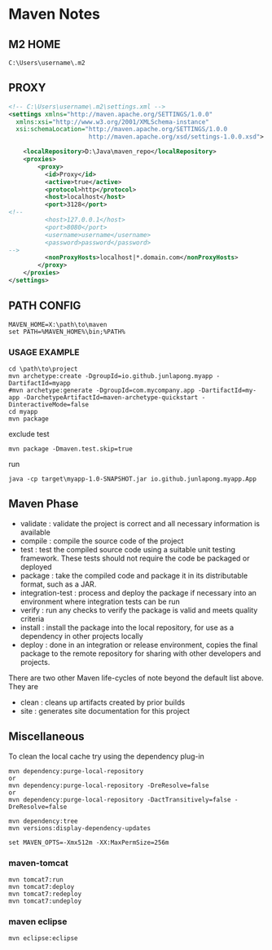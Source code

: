 # Maven Notes

## M2 HOME
```
C:\Users\username\.m2
```

## PROXY
```xml
<!-- C:\Users\username\.m2\settings.xml -->
<settings xmlns="http://maven.apache.org/SETTINGS/1.0.0"
  xmlns:xsi="http://www.w3.org/2001/XMLSchema-instance"
  xsi:schemaLocation="http://maven.apache.org/SETTINGS/1.0.0
                      http://maven.apache.org/xsd/settings-1.0.0.xsd">

	<localRepository>D:\Java\maven_repo</localRepository>
	<proxies>
		<proxy>
		  <id>Proxy</id>
		  <active>true</active>
		  <protocol>http</protocol>
		  <host>localhost</host>
		  <port>3128</port>
<!--
		  <host>127.0.0.1</host>
		  <port>8080</port>
		  <username>username</username>
		  <password>password</password>
-->
		  <nonProxyHosts>localhost|*.domain.com</nonProxyHosts>
		</proxy>
	</proxies>
</settings>
```

## PATH CONFIG
```
MAVEN_HOME=X:\path\to\maven
set PATH=%MAVEN_HOME%\bin;%PATH%
```

### USAGE EXAMPLE
```
cd \path\to\project
mvn archetype:create -DgroupId=io.github.junlapong.myapp -DartifactId=myapp
#mvn archetype:generate -DgroupId=com.mycompany.app -DartifactId=my-app -DarchetypeArtifactId=maven-archetype-quickstart -DinteractiveMode=false
cd myapp
mvn package
```

exclude test
```
mvn package -Dmaven.test.skip=true
```

run
```
java -cp target\myapp-1.0-SNAPSHOT.jar io.github.junlapong.myapp.App
```

## Maven Phase
* validate : validate the project is correct and all necessary information is available
* compile  : compile the source code of the project
* test     : test the compiled source code using a suitable unit testing framework. These tests should not require the code be packaged or deployed
* package  : take the compiled code and package it in its distributable format, such as a JAR.
* integration-test : process and deploy the package if necessary into an environment where integration tests can be run
* verify   : run any checks to verify the package is valid and meets quality criteria
* install  : install the package into the local repository, for use as a dependency in other projects locally
* deploy   : done in an integration or release environment, copies the final package to the remote repository for sharing with other developers and projects.

There are two other Maven life-cycles of note beyond the default list above. They are
* clean : cleans up artifacts created by prior builds
* site  : generates site documentation for this project

## Miscellaneous
To clean the local cache try using the dependency plug-in
```
mvn dependency:purge-local-repository
or
mvn dependency:purge-local-repository -DreResolve=false
or
mvn dependency:purge-local-repository -DactTransitively=false -DreResolve=false

mvn dependency:tree
mvn versions:display-dependency-updates

set MAVEN_OPTS=-Xmx512m -XX:MaxPermSize=256m
```

### maven-tomcat
```
mvn tomcat7:run
mvn tomcat7:deploy
mvn tomcat7:redeploy
mvn tomcat7:undeploy
```
### maven eclipse
```
mvn eclipse:eclipse
```
